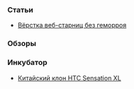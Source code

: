 ### Статьи
+ [Вёрстка веб-старниц без геморроя](http://it-the-drote.tk/article/webdev-done-right)

### Обзоры

### Инкубатор
+ [Китайский клон HTC Sensation XL](http://it-the-drote.tk/article/chinese-htc)
